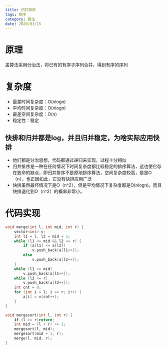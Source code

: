 ```yaml
---
title: 归并排序
tags: 排序
category: 算法
date: 2020/03/15
---
```


# 原理

盖算法采用分治法，将已有的有序子序列合并，得到有序的序列

# 复杂度

- 最差时间复杂度：O(nlogn)
- 平均时间复杂度：O(nlogn)
- 最差空间复杂度：O(n)
- 稳定性：稳定

## 快排和归并都是log，并且归并稳定，为啥实际应用快排

- 他们都是分治思想，代码都通过递归来实现，过程十分相似
- 归并排序是一种在任何情况下时间复杂度都比较稳定的排序算法，这也使它存在致命的缺点，即归并排序不是原地排序算法，空间复杂度较高，是是O（n），也正因如此，它没有快排应用广泛
- 快排虽然最坏情况下是O（n^2），但是平均情况下复杂度都是O(nlogn)。而且快排退化到O（n^2）的概率非常小。

# 代码实现

~~~c++
void merge(int l, int mid, int r) {
    vector<int> v;
    int l1 = l, l2 = mid + 1;
    while (l1 <= mid && l2 <= r) {
        if (a[l1] <= a[l2])
            v.push_back(a[l1++]);
        else
            v.push_back(a[l2++]);
    }
    while (l1 <= mid)
        v.push_back(a[l1++]);
    while (l2 <= r)
        v.push_back(a[l2++]);
    int cnt = 0;
    for (int i = l; i <= r; i++) {
        a[i] = v[cnt++];
    }
}

void mergesort(int l, int r) {
    if (l >= r)return;
    int mid = (l + r) >> 1;
    mergesort(l, mid);
    mergesort(mid + 1, r);
    merge(l, mid, r);
}
~~~

